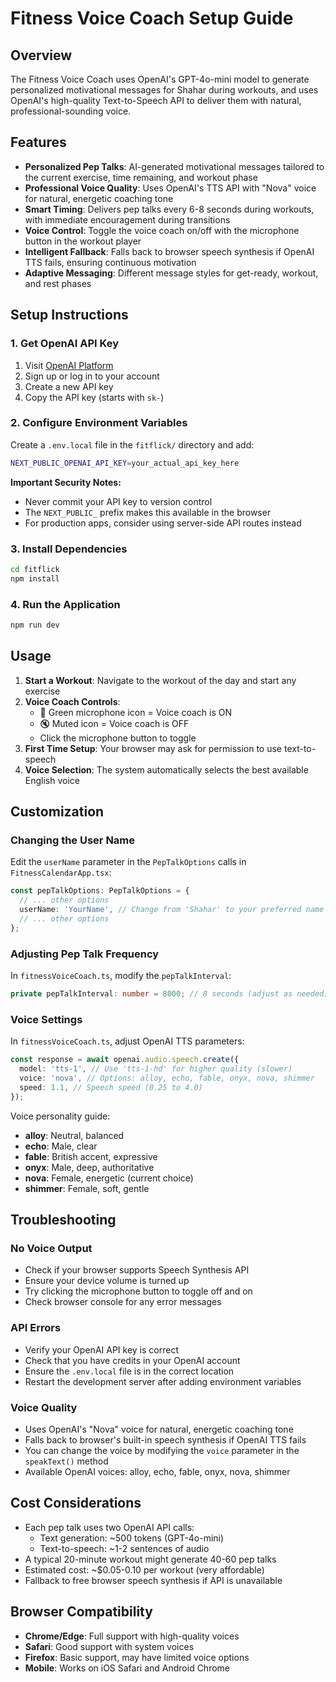 # Fitness Voice Coach Setup Guide

## Overview
The Fitness Voice Coach uses OpenAI's GPT-4o-mini model to generate personalized motivational messages for Shahar during workouts, and uses OpenAI's high-quality Text-to-Speech API to deliver them with natural, professional-sounding voice.

## Features
- **Personalized Pep Talks**: AI-generated motivational messages tailored to the current exercise, time remaining, and workout phase
- **Professional Voice Quality**: Uses OpenAI's TTS API with "Nova" voice for natural, energetic coaching tone
- **Smart Timing**: Delivers pep talks every 6-8 seconds during workouts, with immediate encouragement during transitions
- **Voice Control**: Toggle the voice coach on/off with the microphone button in the workout player
- **Intelligent Fallback**: Falls back to browser speech synthesis if OpenAI TTS fails, ensuring continuous motivation
- **Adaptive Messaging**: Different message styles for get-ready, workout, and rest phases

## Setup Instructions

### 1. Get OpenAI API Key
1. Visit [OpenAI Platform](https://platform.openai.com/account/api-keys)
2. Sign up or log in to your account
3. Create a new API key
4. Copy the API key (starts with `sk-`)

### 2. Configure Environment Variables
Create a `.env.local` file in the `fitflick/` directory and add:

```bash
NEXT_PUBLIC_OPENAI_API_KEY=your_actual_api_key_here
```

**Important Security Notes:**
- Never commit your API key to version control
- The `NEXT_PUBLIC_` prefix makes this available in the browser
- For production apps, consider using server-side API routes instead

### 3. Install Dependencies
```bash
cd fitflick
npm install
```

### 4. Run the Application
```bash
npm run dev
```

## Usage

1. **Start a Workout**: Navigate to the workout of the day and start any exercise
2. **Voice Coach Controls**: 
   - 🎤 Green microphone icon = Voice coach is ON
   - 🔇 Muted icon = Voice coach is OFF
   - Click the microphone button to toggle
3. **First Time Setup**: Your browser may ask for permission to use text-to-speech
4. **Voice Selection**: The system automatically selects the best available English voice

## Customization

### Changing the User Name
Edit the `userName` parameter in the `PepTalkOptions` calls in `FitnessCalendarApp.tsx`:

```typescript
const pepTalkOptions: PepTalkOptions = {
  // ... other options
  userName: 'YourName', // Change from 'Shahar' to your preferred name
  // ... other options
};
```

### Adjusting Pep Talk Frequency
In `fitnessVoiceCoach.ts`, modify the `pepTalkInterval`:

```typescript
private pepTalkInterval: number = 8000; // 8 seconds (adjust as needed)
```

### Voice Settings
In `fitnessVoiceCoach.ts`, adjust OpenAI TTS parameters:

```typescript
const response = await openai.audio.speech.create({
  model: 'tts-1', // Use 'tts-1-hd' for higher quality (slower)
  voice: 'nova', // Options: alloy, echo, fable, onyx, nova, shimmer
  speed: 1.1, // Speech speed (0.25 to 4.0)
});
```

Voice personality guide:
- **alloy**: Neutral, balanced
- **echo**: Male, clear
- **fable**: British accent, expressive
- **onyx**: Male, deep, authoritative
- **nova**: Female, energetic (current choice)
- **shimmer**: Female, soft, gentle

## Troubleshooting

### No Voice Output
- Check if your browser supports Speech Synthesis API
- Ensure your device volume is turned up
- Try clicking the microphone button to toggle off and on
- Check browser console for any error messages

### API Errors
- Verify your OpenAI API key is correct
- Check that you have credits in your OpenAI account
- Ensure the `.env.local` file is in the correct location
- Restart the development server after adding environment variables

### Voice Quality
- Uses OpenAI's "Nova" voice for natural, energetic coaching tone
- Falls back to browser's built-in speech synthesis if OpenAI TTS fails
- You can change the voice by modifying the `voice` parameter in the `speakText()` method
- Available OpenAI voices: alloy, echo, fable, onyx, nova, shimmer

## Cost Considerations
- Each pep talk uses two OpenAI API calls:
  - Text generation: ~500 tokens (GPT-4o-mini)
  - Text-to-speech: ~1-2 sentences of audio
- A typical 20-minute workout might generate 40-60 pep talks
- Estimated cost: ~$0.05-0.10 per workout (very affordable)
- Fallback to free browser speech synthesis if API is unavailable

## Browser Compatibility
- **Chrome/Edge**: Full support with high-quality voices
- **Safari**: Good support with system voices
- **Firefox**: Basic support, may have limited voice options
- **Mobile**: Works on iOS Safari and Android Chrome 